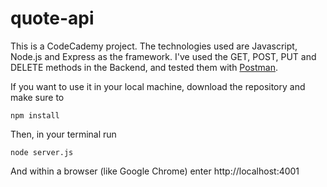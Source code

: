 # quote-api

This is a CodeCademy project. The technologies used are Javascript, Node.js and Express as the framework.
I've used the GET, POST, PUT and DELETE methods in the Backend, and tested them with [Postman](https://www.postman.com/).

If you want to use it in your local machine, download the repository and make sure to 
```
npm install 
```
Then, in your terminal run 
```
node server.js
```
And within a browser (like Google Chrome) enter http://localhost:4001
